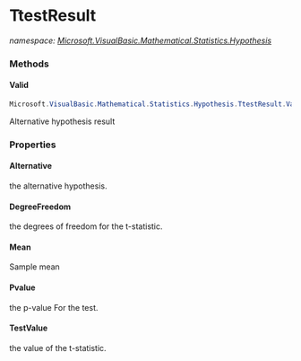 ﻿# TtestResult
_namespace: [Microsoft.VisualBasic.Mathematical.Statistics.Hypothesis](./index.md)_





### Methods

#### Valid
```csharp
Microsoft.VisualBasic.Mathematical.Statistics.Hypothesis.TtestResult.Valid
```
Alternative hypothesis result


### Properties

#### Alternative
the alternative hypothesis.
#### DegreeFreedom
the degrees of freedom for the t-statistic.
#### Mean
Sample mean
#### Pvalue
the p-value For the test.
#### TestValue
the value of the t-statistic.
